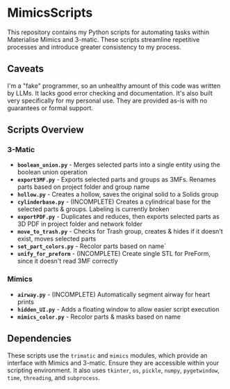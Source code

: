 # MimicsScripts
This repository contains my Python scripts for automating tasks within Materialise Mimics and 3-matic. These scripts streamline repetitive processes and introduce greater consistency to my process. 
## Caveats
I'm a "fake" programmer, so an unhealthy amount of this code was written by LLMs. It lacks good error checking and documentation. It's also built very specifically for my personal use. They are provided as-is with no guarantees or formal support.
## Scripts Overview
### 3-Matic
- **`boolean_union.py`** - Merges selected parts into a single entity using the boolean union operation
- **`export3MF.py`** - Exports selected parts and groups as 3MFs. Renames parts based on project folder and group name
- **`hollow.py`** - Creates a hollow, saves the original solid to a Solids group
- **`cylinderbase.py`** - (INCOMPLETE) Creates a cylindrical base for the selected parts & groups. Labeling is currently broken
- **`exportPDF.py`** - Duplicates and reduces, then exports selected parts as 3D PDF in project folder and network folder
- **`move_to_trash.py`** - Checks for Trash group, creates & hides if it doesn't exist, moves selected parts
- **`set_part_colors.py`** - Recolor parts based on name`
- **`unify_for_preform`** - (INCOMPLETE) Create single STL for PreForm, since it doesn't read 3MF correctly
### Mimics
- **`airway.py`** - (INCOMPLETE) Automatically segment airway for heart prints
- **`hidden_UI.py`** - Adds a floating window to allow easier script execution
- **`mimics_color.py`** - Recolor parts & masks based on name
## Dependencies
   These scripts use the `trimatic` and `mimics` modules, which provide an interface with Mimics and 3-matic. Ensure they are accessible within your scripting environment. It also uses `tkinter`, `os`, `pickle`, `numpy`, `pygetwindow`, `time`, `threading`, and `subprocess`.